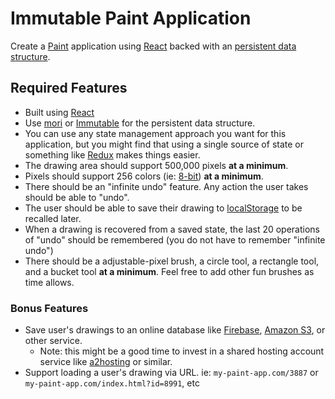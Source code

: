 # Immutable Paint Application

Create a [Paint] application using [React] backed with an [persistent data
structure].

## Required Features

- Built using [React]
- Use [mori] or [Immutable] for the persistent data structure.
- You can use any state management approach you want for this application, but
  you might find that using a single source of state or something like [Redux]
  makes things easier.
- The drawing area should support 500,000 pixels **at a minimum**.
- Pixels should support 256 colors (ie: [8-bit]) **at a minimum**.
- There should be an "infinite undo" feature. Any action the user takes should
  be able to "undo".
- The user should be able to save their drawing to [localStorage] to be recalled
  later.
- When a drawing is recovered from a saved state, the last 20 operations of
  "undo" should be remembered (you do not have to remember "infinite undo")
- There should be a adjustable-pixel brush, a circle tool, a rectangle tool, and
  a bucket tool **at a minimum**. Feel free to add other fun brushes as time allows.

### Bonus Features

- Save user's drawings to an online database like [Firebase], [Amazon S3], or
  other service.
  - Note: this might be a good time to invest in a shared hosting account
    service like [a2hosting] or similar.
- Support loading a user's drawing via URL. ie: `my-paint-app.com/3887` or
  `my-paint-app.com/index.html?id=8991`, etc

[Paint]:https://en.wikipedia.org/wiki/Microsoft_Paint
[persistent data structure]:https://en.wikipedia.org/wiki/Persistent_data_structure
[React]:https://facebook.github.io/react/
[functional, stateless components]:https://facebook.github.io/react/docs/components-and-props.html#props-are-read-only
[8-bit]:https://en.wikipedia.org/wiki/Color_depth
[localStorage]:https://developer.mozilla.org/en-US/docs/Web/API/Window/localStorage
[mori]:http://swannodette.github.io/mori/
[Immutable]:https://facebook.github.io/immutable-js/
[Firebase]:https://firebase.google.com/
[Amazon S3]:https://aws.amazon.com/s3/
[a2hosting]:https://www.a2hosting.com/
[Redux]:http://redux.js.org/

